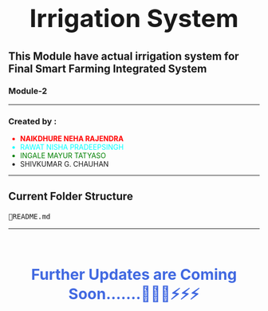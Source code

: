 <h1 style="text-align: center;font-size: 50px;" align="center">Irrigation System</h1>

## This Module have actual irrigation system for Final Smart Farming Integrated System

### Module-2

<hr>
<h3>Created by :</h3>
<ul>
    <li style="color: red; font-weight: bolder;">NAIKDHURE NEHA RAJENDRA</li>
    <li style="color: aqua;">RAWAT NISHA PRADEEPSINGH</li>
    <li style="color: green;">INGALE MAYUR TATYASO</li>
    <li>SHIVKUMAR G. CHAUHAN</li>
</ul>
<hr>

## Current Folder Structure
<pre style="line-height: 20px;">
📜README.md
</pre>
<hr>



<br/>
<h4 align="center" style="text-align: center;font-size: 30px;color: royalblue;">Further Updates are Coming Soon.......🚀🚀🚀⚡⚡⚡</h4>